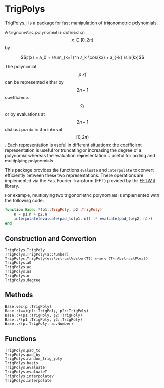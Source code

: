 # TrigPolys

[TrigPolys.jl](https://github.com/yuanchenyang/TrigPolys.jl) is a package for
fast manipulation of trigonometric polynomials.


A trignometric polynomial is defined on $$x \in [0,2\pi)$$ by

```math
p(x) = a_0 + \sum_{k=1}^n a_k \cos(kx) + a_{-k} \sin(kx)
```

The polynomial $$p(x)$$ can be represented either by $$2n+1$$ coefficients
$$a_k$$ or by evaluations at $$2n+1$$ distinct points in the interval
$$[0,2\pi)$$. Each representation is useful in different situations: the
coefficient representation is useful for truncating or increasing the degree of
a polynomial whereas the evaluation representation is useful for adding and
multiplying polynomials.

This package provides the functions `evaluate` and `interpolate` to convert
efficiently between these two representations. These operations are implemented
via the Fast Fourier Transform (FFT) provided by the
[FFTW.jl](https://github.com/JuliaMath/FFTW.jl) library.

For example, multiplying two trigonometric polynomials is implemented with the
following code:

```julia
function Base.:*(p1::TrigPoly, p2::TrigPoly)
    n = p1.n + p2.n
    interpolate(evaluate(pad_to(p1, n)) .* evaluate(pad_to(p2, n)))
end
```

## Construction and Convertion
```@docs
TrigPolys.TrigPoly
TrigPolys.TrigPoly(a::Number)
TrigPolys.TrigPoly(u::AbstractVector{T}) where {T<:AbstractFloat}
TrigPolys.a0
TrigPolys.ac
TrigPolys.as
TrigPolys.n
TrigPolys.degree
```

## Methods

```@docs
Base.vec(p::TrigPoly)
Base.:(==)(p1::TrigPoly, p2::TrigPoly)
Base.:+(p1::TrigPoly, p2::TrigPoly)
Base.:*(p1::TrigPoly, p2::TrigPoly)
Base.:/(p::TrigPoly, a::Number)
```

## Functions
```@docs
TrigPolys.pad_to
TrigPolys.pad_by
TrigPolys.random_trig_poly
TrigPolys.basis
TrigPolys.evaluate
TrigPolys.evaluateT
TrigPolys.interpolatev
TrigPolys.interpolate
```
